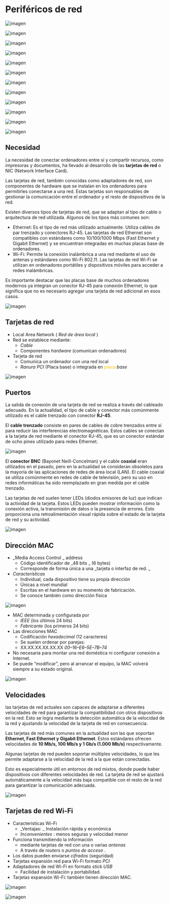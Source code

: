 # Periféricos de red

![imagen](img/UD_10_-_Perif%C3%A9ricos_%28tema_completo%29115.jpg)

![imagen](img/UD_10_-_Perif%C3%A9ricos_%28tema_completo%29116.png)

![imagen](img/UD_10_-_Perif%C3%A9ricos_%28tema_completo%29117.jpg)

![imagen](img/UD_10_-_Perif%C3%A9ricos_%28tema_completo%29118.png)

![imagen](img/UD_10_-_Perif%C3%A9ricos_%28tema_completo%29119.jpg)

![imagen](img/UD_10_-_Perif%C3%A9ricos_%28tema_completo%29120.jpg)

![imagen](img/UD_10_-_Perif%C3%A9ricos_%28tema_completo%29121.png)

![imagen](img/UD_10_-_Perif%C3%A9ricos_%28tema_completo%29122.jpg)

![imagen](img/UD_10_-_Perif%C3%A9ricos_%28tema_completo%29123.jpg)

![imagen](img/UD_10_-_Perif%C3%A9ricos_%28tema_completo%29124.png)

![imagen](img/UD_10_-_Perif%C3%A9ricos_%28tema_completo%29125.jpg)

![imagen](img/UD_10_-_Perif%C3%A9ricos_%28tema_completo%29126.jpg)

## Necesidad

La necesidad de conectar ordenadores entre sí y compartir recursos, como impresoras y documentos, ha llevado al desarrollo de las **tarjetas de red** o NIC (Network Interface Card).

Las tarjetas de red, también conocidas como adaptadores de red, son componentes de hardware que se instalan en los ordenadores para permitirles conectarse a una red. Estas tarjetas son responsables de gestionar la comunicación entre el ordenador y el resto de dispositivos de la red.

Existen diversos tipos de tarjetas de red, que se adaptan al tipo de cable o arquitectura de red utilizada. Algunos de los tipos más comunes son:

- Ethernet: Es el tipo de red más utilizado actualmente. Utiliza cables de par trenzado y conectores RJ-45. Las tarjetas de red Ethernet son compatibles con estándares como 10/100/1000 Mbps (Fast Ethernet y Gigabit Ethernet) y se encuentran integradas en muchas placas base de ordenadores.
- Wi-Fi: Permite la conexión inalámbrica a una red mediante el uso de antenas y estándares como Wi-Fi 802.11. Las tarjetas de red Wi-Fi se utilizan en ordenadores portátiles y dispositivos móviles para acceder a redes inalámbricas.

Es importante destacar que las placas base de muchos ordenadores modernos ya integran un conector RJ-45 para conexión Ethernet, lo que significa que no es necesario agregar una tarjeta de red adicional en esos casos.

![imagen](img/UD_10_-_Perif%C3%A9ricos_%28tema_completo%29127.jpg)

## Tarjetas de red

* Local Area Network \( _Red de área local_ \)
* Red se establece mediante:
  * _Cable_
  * Componentes  _hardware_  \(comunican ordenadores\)
* Tarjeta de red
  * Comunica un ordenador con una red local
  * _Ranura_  <span style="color:#FFC000"> </span>  _PCI_  <span style="color:#FFC000"> </span> \(Placa base\) o integrada en  <span style="color:#FFC000">placa </span>  _base_

![imagen](img/UD_10_-_Perif%C3%A9ricos_%28tema_completo%29128.jpg)

## Puertos

La salida de conexión de una tarjeta de red se realiza a través del cableado adecuado. En la actualidad, el tipo de cable y conector más comúnmente utilizado es el cable trenzado con conector **RJ-45**.

El **cable trenzado** consiste en pares de cables de cobre trenzados entre sí para reducir las interferencias electromagnéticas. Estos cables se conectan a la tarjeta de red mediante el conector RJ-45, que es un conector estándar de ocho pines utilizado para redes Ethernet.

![imagen](img/UD_10_-_Perif%C3%A9ricos_%28tema_completo%29130.jpg)

El **conector BNC** (Bayonet Neill-Concelman) y el cable **coaxial** eran utilizados en el pasado, pero en la actualidad se consideran obsoletos para la mayoría de las aplicaciones de redes de área local (LAN). El cable coaxial se utiliza comúnmente en redes de cable de televisión, pero su uso en redes informáticas ha sido reemplazado en gran medida por el cable trenzado.

Las tarjetas de red suelen tener LEDs (diodos emisores de luz) que indican la actividad de la tarjeta. Estos LEDs pueden mostrar información como la conexión activa, la transmisión de datos o la presencia de errores. Esto proporciona una retroalimentación visual rápida sobre el estado de la tarjeta de red y su actividad.

![imagen](img/UD_10_-_Perif%C3%A9ricos_%28tema_completo%29129.png)

## Dirección MAC

* _Media Access Control _ address
  * Código identificador de  _48 bits _ \(6 bytes\)
  * Corresponde de forma única a una  _tarjeta o interfaz de red\. _
* _Características_
  * Individual, cada dispositivo tiene su propia dirección
  * Únicas a nivel mundial
  * Escritas en el hardware en su momento de fabricación\.
  * Se conoce también como dirección física

![imagen](img/UD_10_-_Perif%C3%A9ricos_%28tema_completo%29131.jpg)

* MAC determinada y configurada por
  * _IEEE_  \(los últimos 24 bits\)
  * _Fabricante_  \(los primeros 24 bits\)
* Las direcciones MAC
  * Codificación  _hexadecimal_  \(12 caracteres\)
  * Se suelen ordenar por parejas:
  * XX\.XX\.XX\.XX\.XX\.XX  _00–16–E6–5E–7B–74_
* No necesaria para montar una red doméstica ni configurar conexión a Internet\.
* Se puede “modificar”, pero al arrancar el equipo, la MAC volverá siempre a su estado original\.

![imagen](img/UD_10_-_Perif%C3%A9ricos_%28tema_completo%29132.jpg)

## Velocidades

las tarjetas de red actuales son capaces de adaptarse a diferentes velocidades de red para garantizar la compatibilidad con otros dispositivos en la red. Esto se logra mediante la detección automática de la velocidad de la red y ajustando la velocidad de la tarjeta de red en consecuencia.

Las tarjetas de red más comunes en la actualidad son las que soportan **Ethernet, Fast Ethernet y Gigabit Ethernet**. Estos estándares ofrecen velocidades de **10 Mb/s, 100 Mb/s y 1 Gb/s (1.000 Mb/s)** respectivamente.

Algunas tarjetas de red pueden soportar múltiples velocidades, lo que les permite adaptarse a la velocidad de la red a la que están conectadas.

Esto es especialmente útil en entornos de red mixtos, donde puede haber dispositivos con diferentes velocidades de red. La tarjeta de red se ajustará automáticamente a la velocidad más baja compatible con el resto de la red para garantizar la comunicación adecuada.

![imagen](img/UD_10_-_Perif%C3%A9ricos_%28tema_completo%29133.gif)

## Tarjetas de red Wi\-Fi

* Características Wi\-Fi
  * _Ventajas: _ Instalación rápida y  económica
  * _Inconvenientes_ : menos seguras y velocidad menor
* Funciona transmitiendo la información
  * mediante tarjetas de red con una o varias  _antenas_
  * A través de  _routers_  o  _puntos_  <span style="color:#FFC000"> </span>  _de_  <span style="color:#FFC000"> </span>  _acceso_ \.
* Los datos pueden enviarse  _cifrados_  \(seguridad\)
* Tarjetas expansión red para Wi\-Fi formato  _PCI_
* Adaptadores de red Wi\-Fi en formato  _stick_  <span style="color:#FFC000"> </span>  _USB_
  * Facilidad de instalación y portabilidad\.
* Tarjetas expansión Wi\-Fi: también tienen dirección MAC\.

![imagen](img/UD_10_-_Perif%C3%A9ricos_%28tema_completo%29134.jpg)

![imagen](img/UD_10_-_Perif%C3%A9ricos_%28tema_completo%29135.png)
